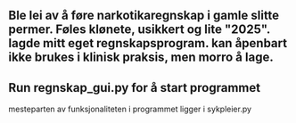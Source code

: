 Ble lei av å føre narkotikaregnskap i gamle slitte permer. Føles klønete, usikkert og lite "2025". 
lagde mitt eget regnskapsprogram. kan åpenbart ikke brukes i klinisk praksis, men morro å lage.
------------------------------------------
Run regnskap_gui.py for å start programmet
------------------------------------------------------
mesteparten av funksjonaliteten i programmet ligger i sykpleier.py
